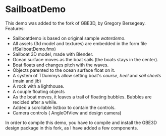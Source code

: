 # SailboatDemo

This demo was added to the fork of GBE3D, by Gregory Bersegeay. 
Features:
* Sailboatdemo is based on original  sample *waterdemo*.
* All assets (3d model and textures) are embedded in the form file (fSailboatDemo.fmx)
* Sailboat 3D model, made with Blender.
* Ocean surface moves as the boat sails (the boats stays in the center). 
* Boat floats and changes pitch with the waves.
* Objects parented to the ocean surface float on it.
* A system of TDummys allow setting boat's *course*, *heel* and *sail sheets* (main and jib) 
* A rock with a lighthouse.
* A couple floating objects
* As the boat moves, it leaves a trail of floating bubbles. Bubbles are recicled after a while.  
* Added a scrollable listbox to contain the controls.
* Camera controls ( AngleOfView and design camera)

In order to compile this demo, you have to compile and install the GBE3D design package in this fork,
as I have added a few components.


